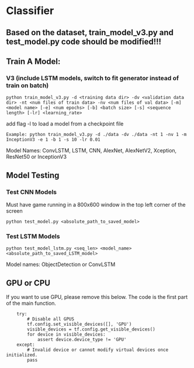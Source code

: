 # Classifier

## Based on the dataset, train_model_v3.py and test_model.py code should be modified!!!

## Train A Model:

### V3 (include LSTM models, switch to fit generator instead of train on batch)

    python train_model_v3.py -d <training data dir> -dv <validation data dir> -nt <num files of train data> -nv <num files of val data> [-m] <model name> [-e] <num epochs> [-b] <batch size> [-s] <sequence length> [-lr] <learning_rate> 

add flag -l to load a model from a checkpoint file

    Example: python train_model_v3.py -d ./data -dv ./data -nt 1 -nv 1 -m InceptionV3 -e 1 -b 1 -s 10 -lr 0.01 
    
Model Names: ConvLSTM, LSTM, CNN, AlexNet, AlexNetV2, Xception, ResNet50 or InceptionV3


## Model Testing

### Test CNN Models
Must have game running in a 800x600 window in the top left corner of the screen
    
    python test_model.py <absolute_path_to_saved_model>

### Test LSTM Models

    python test_model_lstm.py <seq_len> <model_name> <absolute_path_to_saved_LSTM_model>

Model names: ObjectDetection or ConvLSTM

## GPU or CPU
If you want to use GPU, please remove this below. The code is the first part of the main function.
```
    try:
        # Disable all GPUS
        tf.config.set_visible_devices([], 'GPU')
        visible_devices = tf.config.get_visible_devices()
        for device in visible_devices:
            assert device.device_type != 'GPU'
    except:
        # Invalid device or cannot modify virtual devices once initialized.
        pass
```
